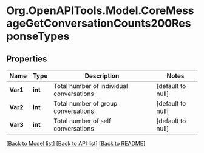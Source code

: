 # Org.OpenAPITools.Model.CoreMessageGetConversationCounts200ResponseTypes

## Properties

Name | Type | Description | Notes
------------ | ------------- | ------------- | -------------
**Var1** | **int** | Total number of individual conversations | [default to null]
**Var2** | **int** | Total number of group conversations | [default to null]
**Var3** | **int** | Total number of self conversations | [default to null]

[[Back to Model list]](../README.md#documentation-for-models) [[Back to API list]](../README.md#documentation-for-api-endpoints) [[Back to README]](../README.md)

